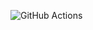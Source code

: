 ![GitHub Actions](https://img.shields.io/badge/githubactions-%232671E5.svg?style=for-the-badge&logo=githubactions&logoColor=white)
